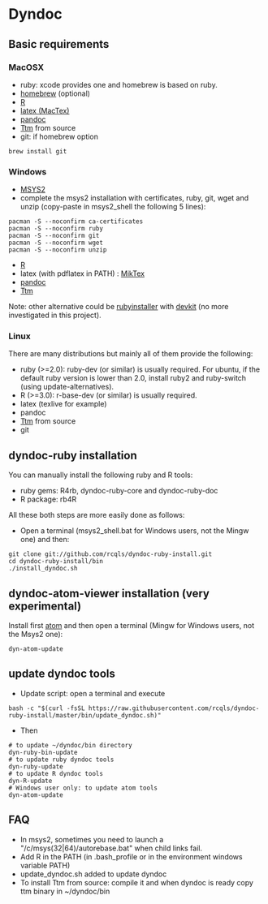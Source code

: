 # Dyndoc

## Basic requirements

### MacOSX
* ruby: xcode provides one and homebrew is based on ruby.
* [homebrew](http://brew.sh) (optional)
* [R](http://cran.r-project.org/bin/macosx/)
* [latex (MacTex)](http://www.tug.org/mactex/)
* [pandoc](https://github.com/jgm/pandoc/releases)
* [Ttm](http://hutchinson.belmont.ma.us/tth/mml) from source
* git:
if homebrew option
```{bash}
brew install git
```

### Windows
* [MSYS2](http://msys2.github.io)
* complete the msys2 installation with certificates, ruby, git, wget and unzip (copy-paste in msys2_shell the following 5 lines): 
```{bash}
pacman -S --noconfirm ca-certificates
pacman -S --noconfirm ruby
pacman -S --noconfirm git
pacman -S --noconfirm wget
pacman -S --noconfirm unzip
```
* [R](http://cran.r-project.org/bin/windows/base/)
* latex (with pdflatex in PATH) : [MikTex](http:/miktex.org)
* [pandoc](https://github.com/jgm/pandoc/releases)
* [Ttm](http://hutchinson.belmont.ma.us/tth/mml)

Note: other alternative could be [rubyinstaller](http://rubyinstaller.org) with [devkit](http://rubyinstaller.org/add-ons/devkit) (no more investigated in this project).

### Linux
There are many distributions but mainly all of them provide the following:

* ruby (>=2.0): ruby-dev (or similar) is usually required.
For ubuntu, if the default ruby version is lower than 2.0, install ruby2 and ruby-switch (using update-alternatives).
* R (>=3.0): r-base-dev (or similar) is usually required.
* latex (texlive for example)
* pandoc
* [Ttm](http://hutchinson.belmont.ma.us/tth/mml) from source
* git

## dyndoc-ruby installation

You can manually install the following ruby and R tools:

* ruby gems: R4rb, dyndoc-ruby-core and dyndoc-ruby-doc
* R package: rb4R

All these both steps are more easily done as follows:

* Open a terminal (msys2_shell.bat for Windows users, not the Mingw one) and then:
```{bash}
git clone git://github.com/rcqls/dyndoc-ruby-install.git
cd dyndoc-ruby-install/bin
./install_dyndoc.sh
```

## dyndoc-atom-viewer installation (very experimental)

Install first [atom](https://atom.io) and then open a terminal (Mingw for Windows users, not the  Msys2 one):
```{bash}
dyn-atom-update
```

## update dyndoc tools

* Update script: open a terminal and execute
```{bash}
bash -c "$(curl -fsSL https://raw.githubusercontent.com/rcqls/dyndoc-ruby-install/master/bin/update_dyndoc.sh)"
```
* Then
```{bash}
# to update ~/dyndoc/bin directory
dyn-ruby-bin-update
# to update ruby dyndoc tools
dyn-ruby-update
# to update R dyndoc tools
dyn-R-update
# Windows user only: to update atom tools
dyn-atom-update 
```

## FAQ

* In msys2, sometimes you need to launch a "/c/msys(32|64)/autorebase.bat" when child links fail.
* Add R in the PATH (in .bash_profile or in the environment windows variable PATH)
* update_dyndoc.sh added to update dyndoc
* To install Ttm from source: compile it and when dyndoc is ready copy ttm binary in ~/dyndoc/bin
